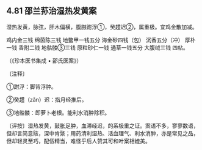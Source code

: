 ## 4.81 邵兰荪治湿热发黄案

湿热发黄，脉弦，肝木偏横，腹臌跗浮①，癸趱迟②，属重极。宜鸡金散加减。

鸡内金三钱 绵茵陈三钱 地鳖甲一钱五分 海金砂四钱（包） 沉香五分（冲） 厚朴一钱 香附二钱 地骷髅③三钱 原粒砂仁一钱 通草一钱五分 大腹绒三钱 四帖。

（《珍本医书集成 • 邵氏医案》）

〔注释〕

①跗浮：脚背浮肿。

②癸趱（zǎn）迟：指月经推后。

③地骷髅：即萝卜老根。能利水消肿除积。

〔评按〕湿热发黄，鼓胀足肿，血滞经迟，的系极重之证。案语不多，寥寥数语，但却言简意赅，深中肯綮；用药清利湿热、活血理气、利水消肿，亦是常见之品，但却轻灵至巧，配伍精当，难怪乎后人赞其可和叶案相媲美。
